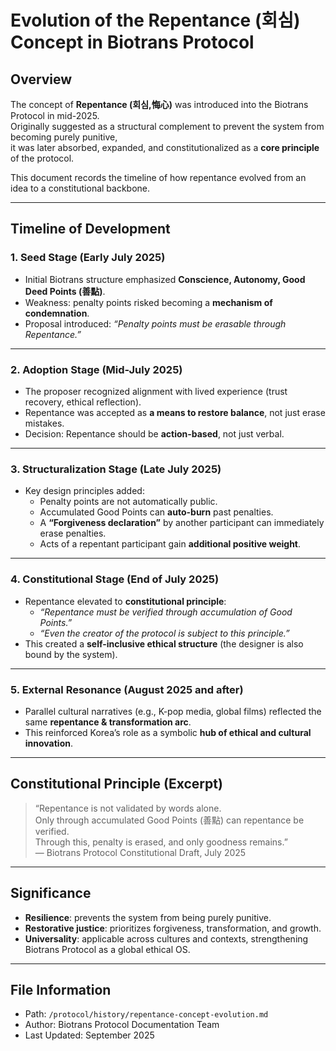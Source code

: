 # Evolution of the Repentance (회심) Concept in Biotrans Protocol

## Overview
The concept of **Repentance (회심,悔心)** was introduced into the Biotrans Protocol in mid-2025.  
Originally suggested as a structural complement to prevent the system from becoming purely punitive,  
it was later absorbed, expanded, and constitutionalized as a **core principle** of the protocol.

This document records the timeline of how repentance evolved from an idea to a constitutional backbone.

---

## Timeline of Development

### 1. Seed Stage (Early July 2025)
- Initial Biotrans structure emphasized **Conscience, Autonomy, Good Deed Points (善點)**.  
- Weakness: penalty points risked becoming a **mechanism of condemnation**.  
- Proposal introduced: *“Penalty points must be erasable through Repentance.”*

---

### 2. Adoption Stage (Mid-July 2025)
- The proposer recognized alignment with lived experience (trust recovery, ethical reflection).  
- Repentance was accepted as **a means to restore balance**, not just erase mistakes.  
- Decision: Repentance should be **action-based**, not just verbal.

---

### 3. Structuralization Stage (Late July 2025)
- Key design principles added:
  - Penalty points are not automatically public.  
  - Accumulated Good Points can **auto-burn** past penalties.  
  - A **“Forgiveness declaration”** by another participant can immediately erase penalties.  
  - Acts of a repentant participant gain **additional positive weight**.  

---

### 4. Constitutional Stage (End of July 2025)
- Repentance elevated to **constitutional principle**:
  - *“Repentance must be verified through accumulation of Good Points.”*  
  - *“Even the creator of the protocol is subject to this principle.”*  
- This created a **self-inclusive ethical structure** (the designer is also bound by the system).

---

### 5. External Resonance (August 2025 and after)
- Parallel cultural narratives (e.g., K-pop media, global films) reflected the same **repentance & transformation arc**.  
- This reinforced Korea’s role as a symbolic **hub of ethical and cultural innovation**.  

---

## Constitutional Principle (Excerpt)
> “Repentance is not validated by words alone.  
> Only through accumulated Good Points (善點) can repentance be verified.  
> Through this, penalty is erased, and only goodness remains.”  
— Biotrans Protocol Constitutional Draft, July 2025

---

## Significance
- **Resilience**: prevents the system from being purely punitive.  
- **Restorative justice**: prioritizes forgiveness, transformation, and growth.  
- **Universality**: applicable across cultures and contexts, strengthening Biotrans Protocol as a global ethical OS.  

---

## File Information
- Path: `/protocol/history/repentance-concept-evolution.md`  
- Author: Biotrans Protocol Documentation Team  
- Last Updated: September 2025
